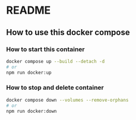 # README

## How to use this docker compose

### How to start this container

```bash
docker compose up --build --detach -d
# or
npm run docker:up
```

### How to stop and delete container

```bash
docker compose down --volumes --remove-orphans
# or
npm run docker:down
```
